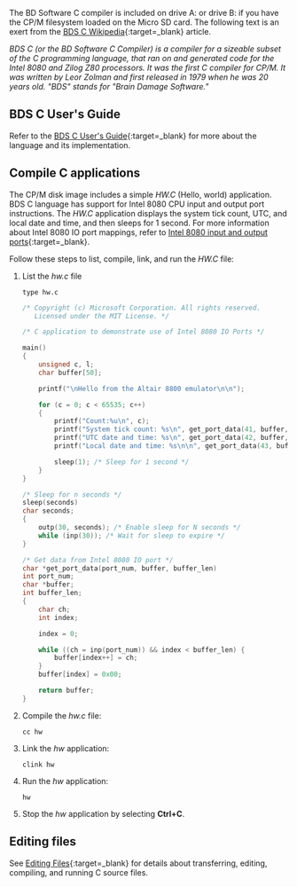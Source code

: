 The BD Software C compiler is included on drive A: or drive B: if you have the CP/M filesystem loaded on the Micro SD card. The following text is an exert from the [BDS C Wikipedia](https://en.wikipedia.org/wiki/BDS_C){:target=_blank} article.

*BDS C (or the BD Software C Compiler) is a compiler for a sizeable subset of the C programming language, that ran on and generated code for the Intel 8080 and Zilog Z80 processors. It was the first C compiler for CP/M. It was written by Leor Zolman and first released in 1979 when he was 20 years old. "BDS" stands for "Brain Damage Software."*

## BDS C User's Guide

Refer to the [BDS C User's Guide](https://github.com/AzureSphereCloudEnabledAltair8800/Altair8800.manuals/blob/master/BDS_C_Compiler.pdf){:target=_blank} for more about the language and its implementation.

## Compile C applications

The CP/M disk image includes a simple *HW.C* (Hello, world) application. BDS C language has support for Intel 8080 CPU input and output port instructions. The *HW.C* application displays the system tick count, UTC, and local date and time, and then sleeps for 1 second. For more information about Intel 8080 IO port mappings, refer to [Intel 8080 input and output ports](https://github.com/gloveboxes/Altair8800.Emulator.UN-X/wiki#intel-8080-input-and-output-ports){:target=_blank}.

Follow these steps to list, compile, link, and run the *HW.C* file:

1. List the *hw.c* file

    ```cpm
    type hw.c
    ```

    ```c
    /* Copyright (c) Microsoft Corporation. All rights reserved.
       Licensed under the MIT License. */

    /* C application to demonstrate use of Intel 8080 IO Ports */

    main()
    {
        unsigned c, l;
        char buffer[50];

        printf("\nHello from the Altair 8800 emulator\n\n");

        for (c = 0; c < 65535; c++)
        {
            printf("Count:%u\n", c);
            printf("System tick count: %s\n", get_port_data(41, buffer, 50));
            printf("UTC date and time: %s\n", get_port_data(42, buffer, 50));
            printf("Local date and time: %s\n\n", get_port_data(43, buffer, 50));

            sleep(1); /* Sleep for 1 second */
        }
    }

    /* Sleep for n seconds */
    sleep(seconds)
    char seconds;
    {
        outp(30, seconds); /* Enable sleep for N seconds */
        while (inp(30)); /* Wait for sleep to expire */
    }

    /* Get data from Intel 8080 IO port */
    char *get_port_data(port_num, buffer, buffer_len)
    int port_num;
    char *buffer;
    int buffer_len;
    {
        char ch;
        int index;

        index = 0;

        while ((ch = inp(port_num)) && index < buffer_len) {
            buffer[index++] = ch;
        }
        buffer[index] = 0x00;

        return buffer;
    }
    ```

1. Compile the *hw.c* file:

    ```cpm
    cc hw
    ```

1. Link the *hw* application:

    ```cpm
    clink hw
    ```

1. Run the *hw* application:

    ```cpm
    hw
    ```

1. Stop the *hw* application by selecting **Ctrl+C**.

## Editing files

See [Editing Files](01-Editing-files.md){:target=_blank} for details about transferring, editing, compiling, and running C source files.
